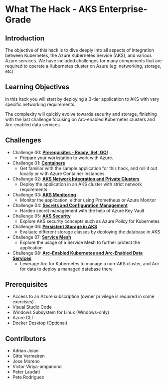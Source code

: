 # What The Hack - AKS Enterprise-Grade

## Introduction

The objective of this hack is to dive deeply into all aspects of integration between Kubernetes, the Azure Kubernetes Service (AKS), and various Azure services. We have included challenges for many components that are required to operate a Kubernetes cluster on Azure (eg: networking, storage, etc)

## Learning Objectives

In this hack you will start by deploying a 3-tier application to AKS with very specific networking requirements.

The complexity will quickly evolve towards security and storage, finishing with the last challenge focusing on Arc-enabled Kubernetes clusters and Arc-enabled data services.

## Challenges

- Challenge 00: **[Prerequisites - Ready, Set, GO!](Student/Challenge-00.md)**
	 - Prepare your workstation to work with Azure.
- Challenge 01: **[Containers](Student/Challenge-01.md)**
	 - Get familiar with the sample application for this hack, and roll it out locally or with Azure Container Instances
- Challenge 02: **[AKS Network Integration and Private Clusters](Student/Challenge-02.md)**
	 - Deploy the application in an AKS cluster with strict network requirements
- Challenge 03: **[AKS Monitoring](Student/Challenge-03.md)**
	 - Monitor the application, either using Prometheus or Azure Monitor
- Challenge 04: **[Secrets and Configuration Management](Student/Challenge-04.md)**
	 - Harden secret management with the help of Azure Key Vault
- Challenge 05: **[AKS Security](Student/Challenge-05.md)**
	 - Explore AKS security concepts such as Azure Policy for Kubernetes
- Challenge 06: **[Persistent Storage in AKS](Student/Challenge-06.md)**
	 - Evaluate different storage classes by deploying the database in AKS
- Challenge 07: **[Service Mesh](Student/Challenge-07.md)**
	 - Explore the usage of a Service Mesh to further protect the application
- Challenge 08: **[Arc-Enabled Kubernetes and Arc-Enabled Data Services](Student/Challenge-08.md)**
	 - Leverage Arc for Kubernetes to manage a non-AKS cluster, and Arc for data to deploy a managed database there

## Prerequisites

- Access to an Azure subscription (owner privilege is required in some exercises)
- Visual Studio Code
- Windows Subsystem for Linux (Windows-only)
- Azure CLI
- Docker Desktop (Optional)

## Contributors

- Adrian Joian
- Gitte Vermeiren
- Jose Moreno
- Victor Viriya-ampanond
- Peter Laudati
- Pete Rodriguez

